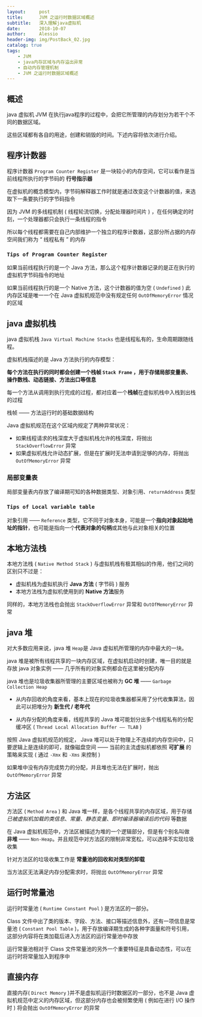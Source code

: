 ```yaml
---
layout:     post
title:      JVM 之运行时数据区域概述
subtitle:   深入理解java虚拟机 
date:       2018-10-07
author:     Alessio
header-img: img/PostBack_02.jpg
catalog: true
tags:
    - JVM
    - java内存区域与内存溢出异常
    - 自动内存管理机制 
    - JVM 之运行时数据区域概述
---
```

## 概述
java 虚拟机 JVM 在执行java程序的过程中，会把它所管理的内存划分为若干个不同的数据区域。

这些区域都有各自的用途，创建和销毁的时间。下述内容将依次进行介绍。

## 程序计数器

程序计数器  `Program Counter Register` 是一块较小的内存空间，它可以看作是当前线程所执行的字节码的 **行号指示器**

在虚拟机的概念模型内，字节码解释器工作时就是通过改变这个计数器的值，来选取下一条要执行的字节码指令

因为 JVM 的多线程机制 ( 线程轮流切换，分配处理器时间片 ) ，在任何确定的时刻，一个处理器都只会执行一条线程的指令

所以每个线程都需要在自己内部维护一个独立的程序计数器，这部分所占据的内存空间我们称为 “ 线程私有 ” 的内存

### `Tips of Program Counter Register`

如果当前线程执行的是一个 Java 方法，那么这个程序计数器记录的是正在执行的虚拟机字节码指令的地址

如果当前线程执行的是一个 Native 方法，这个计数器的值为空 ( `Undefined` ) 此内存区域是唯一一个在 Java 虚拟机规范中没有规定任何 `OutOfMemoryError` 情况的区域

## java 虚拟机栈
java 虚拟机栈 ` Java Virtual Machine Stacks ` 也是线程私有的，生命周期跟随线程。

虚拟机栈描述的是 Java 方法执行的内存模型：

**每个方法在执行的同时都会创建一个栈帧 ` Stack Frame ` ，用于存储局部变量表、操作数栈、动态链接、方法出口等信息**

每一个方法从调用到执行完成的过程，都对应着一个**栈帧**在虚拟机栈中入栈到出栈的过程

栈帧 —— 方法运行时的基础数据结构

Java 虚拟机规范在这个区域内规定了两种异常状况：

- 如果线程请求的栈深度大于虚拟机栈允许的栈深度，将抛出 `StackOverflowError` 异常
- 如果虚拟机栈允许动态扩展，但是在扩展时无法申请到足够的内存，将抛出 ` OutOfMemoryError ` 异常

### 局部变量表

局部变量表内存放了编译期可知的各种数据类型、对象引用、`returnAddress` 类型

### `Tips of Local variable table`

对象引用 ——  ` Reference ` 类型，它不同于对象本身，可能是一个**指向对象起始地址的指针**，也可能是指向一个**代表对象的句柄**或其他与此对象相关的位置

## 本地方法栈

本地方法栈 ( `Native Method Stack` ) 与虚拟机栈有极其相似的作用，他们之间的区别只不过是：
- 虚拟机栈为虚拟机执行 **Java 方法** ( 字节码 ) 服务
- 本地方法栈为虚拟机使用到的 **Native 方法**服务

同样的，本地方法栈也会抛出 `StackOverflowError` 异常和  ` OutOfMemoryError `  异常

## java 堆

对大多数应用来说，java 堆 ` Heap `是 Java 虚拟机所管理的内存中最大的一块。

java 堆是被所有线程共享的一块内存区域，在虚拟机启动时创建，唯一目的就是存放 java 对象实例 —— 几乎所有的对象实例都会在这里被分配内存

java 堆也是垃圾收集器所管理的主要区域也被称为  **GC 堆** —— ` Garbage Collection Heap `

- 从内存回收的角度来看，基本上现在的垃圾收集器都采用了分代收集算法，因此可以把堆分为 **新生代 / 老年代**

- 从内存分配的角度来看，线程共享的 Java 堆可能划分出多个线程私有的分配缓冲区 ( `Thread Local Allocation Buffer —— TLAB` )


按照 Java 虚拟机规范的规定， Java 堆可以处于物理上不连续的内存空间中，只要逻辑上是连续的即可，就像磁盘空间 —— 当前的主流虚拟机都依照 **可扩展** 的策略来实现 ( 通过 ` -Xmx `  和  ` -Xms ` 来控制 )

如果堆中没有内存完成势力的分配，并且堆也无法在扩展时，抛出 ` OutOfMemoryError ` 异常

## 方法区
方法区 ( `Method Area` ) 和 Java 堆一样，是各个线程共享的内存区域，用于存储 *已被虚拟机加载的类信息*、*常量*、*静态变量*、*即时编译器编译后的代码* 等数据

在 Java 虚拟机规范中，方法区被描述为堆的一个逻辑部分，但是有个别名叫做 **非堆** —— `Non-Heap`。并且规范中对方法区的限制非常宽松，可以选择不实现垃圾收集

针对方法区的垃圾收集工作是 **常量池的回收和对类型的卸载**

当方法区无法满足内存分配需求时，将抛出 ` OutOfMemoryError ` 异常

## 运行时常量池

运行时常量池 ( ` Runtime Constant Pool ` ) 是方法区的一部分。

Class 文件中出了类的版本、字段、方法、接口等描述信息外，还有一项信息是常量池 ( ` Constant Pool Table ` )，用于存放编译期生成的各种字面量和符号引用，这部分内容将在类加载后进入方法区的运行常量池中存放

运行常量池相对于 Class 文件常量池的另外一个重要特征是具备动态性，可以在运行时将常量加入到程序中

## 直接内存

直接内存( ` Direct Memory ` )并不是虚拟机运行时数据区的一部分，也不是 Java 虚拟机规范中定义的内存区域，但这部分内存也会被频繁使用 ( 例如在进行 I/O 操作时 ) 将会抛出 ` OutOfMemoryError ` 的异常